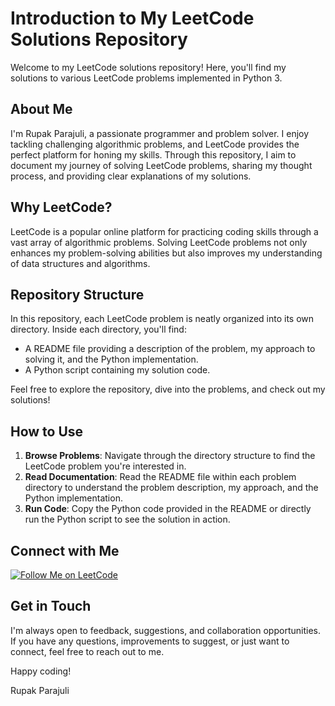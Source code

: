 # Introduction to My LeetCode Solutions Repository

Welcome to my LeetCode solutions repository! Here, you'll find my solutions to various LeetCode problems implemented in Python 3. 

## About Me

I'm Rupak Parajuli, a passionate programmer and problem solver. I enjoy tackling challenging algorithmic problems, and LeetCode provides the perfect platform for honing my skills. Through this repository, I aim to document my journey of solving LeetCode problems, sharing my thought process, and providing clear explanations of my solutions.

## Why LeetCode?

LeetCode is a popular online platform for practicing coding skills through a vast array of algorithmic problems. Solving LeetCode problems not only enhances my problem-solving abilities but also improves my understanding of data structures and algorithms.

## Repository Structure

In this repository, each LeetCode problem is neatly organized into its own directory. Inside each directory, you'll find:

- A README file providing a description of the problem, my approach to solving it, and the Python implementation.
- A Python script containing my solution code.

Feel free to explore the repository, dive into the problems, and check out my solutions!

## How to Use

1. **Browse Problems**: Navigate through the directory structure to find the LeetCode problem you're interested in.
2. **Read Documentation**: Read the README file within each problem directory to understand the problem description, my approach, and the Python implementation.
3. **Run Code**: Copy the Python code provided in the README or directly run the Python script to see the solution in action.

## Connect with Me

[![Follow Me on LeetCode](https://img.shields.io/static/v1?label=Follow%20Me%20on&message=LeetCode&color=success&logo=leetcode&style=for-the-badge)](https://leetcode.com/Prupak-07/)


## Get in Touch

I'm always open to feedback, suggestions, and collaboration opportunities. If you have any questions, improvements to suggest, or just want to connect, feel free to reach out to me.

Happy coding!

Rupak Parajuli
